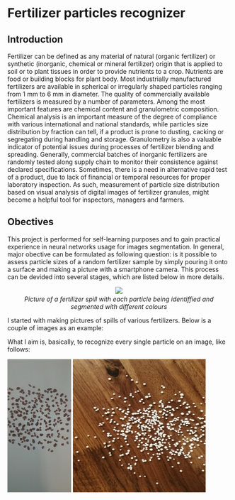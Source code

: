 # Fertilizer particles recognizer
## Introduction
Fertilizer can be defined as any material of natural (organic fertilizer) or synthetic (inorganic, chemical or mineral fertilizer) origin that is applied to soil or to plant tissues in order to provide nutrients to a crop. Nutrients are food or building blocks for plant body. Most industrially manufactured fertilizers are available in spherical or irregularly shaped particles ranging from 1 mm to 6 mm in diameter. The quality of commercially available fertilizers is measured by a number of parameters. Among the most important features are chemical content and granulometric composition. Chemical analysis is an important measure of the degree of compliance with various international and national standards, while particles size distribution by fraction can tell, if a product is prone to dusting, cacking or segregating during handling and storage. Granulometry is also a valuable indicator of potential issues during processes of fertilizer blending and spreading. Generally, commercial batches of inorganic fertilizers are randomly tested along supply chain to monitor their consistence against declared specifications. Sometimes, there is a need in alternative rapid test of a product, due to lack of financial or temporal resources for proper laboratory inspection. As such, measurement of particle size distribution based on visual analysis of digital images of fertilizer granules, might become a helpful tool for inspectors, managers and farmers.

## Obectives
This project is performed for self-learning purposes and to gain practical experience in neural networks usage for images segmentation. In general, major obective can be formulated as following question: is it possible to assess particle sizes of a random fertilizer sample by simply pouring it onto a surface and making a picture with a smartphone camera. This process can be devided into several stages, which are listed below in more details. 
<p align="center">
  <img src="https://github.com/max-poltora/fertilizer_particles_recognizer/blob/main/Example%20pictures/Segmentation.gif" height="300px"> <br />
  <em>Picture of a fertilizer spill with each particle being identiffied and segmented with different colours</em>
</p>
I started with making pictures of spills of various fertilizers. Below is a couple of images as an example:



What I aim is, basically, to recognize every single particle on an image, like follows:



<img src="https://github.com/max-poltora/fertilizer_particles_recognizer/blob/main/Example%20pictures/IMG_20200626_121552.jpg" height="300px"> <img src="https://github.com/max-poltora/fertilizer_particles_recognizer/blob/main/Example%20pictures/an_1.jpg" width="300px" height="300px">
